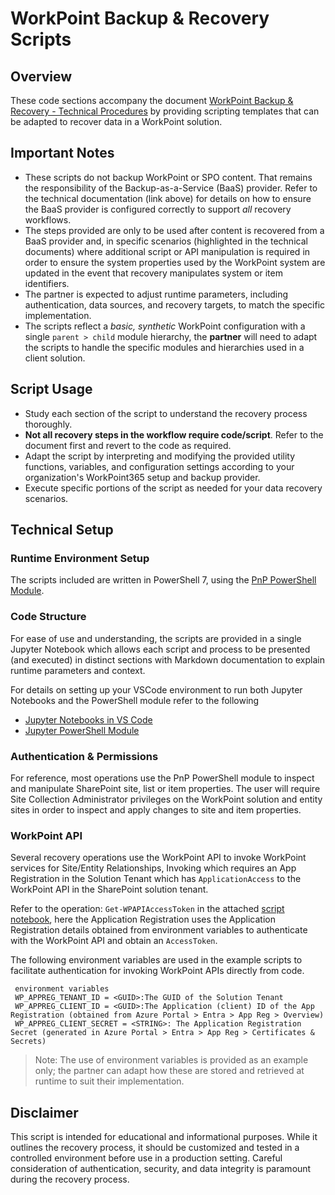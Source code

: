 # WorkPoint Backup & Recovery Scripts

## Overview
These code sections accompany the document [WorkPoint Backup & Recovery - Technical Procedures](https://support.workpoint.dk/hc/en-us/articles/11427496217746-Backup-and-recovery-for-WorkPoint-365) by providing scripting templates that can be adapted to recover data in a WorkPoint solution.

## Important Notes
- These scripts do not backup WorkPoint or SPO content. That remains the responsibility of the Backup-as-a-Service (BaaS) provider. Refer to the technical documentation (link above) for details on how to ensure the BaaS provider is configured correctly to support _all_ recovery workflows.
- The steps provided are only to be used after content is recovered from a BaaS provider and, in specific scenarios (highlighted in the technical documents) where additional script or API manipulation is required in order to ensure the system properties used by the WorkPoint system are updated in the event that recovery manipulates system or item identifiers.
- The partner is expected to adjust runtime parameters, including authentication, data sources, and recovery targets, to match the specific implementation. 
- The scripts reflect a _basic, synthetic_ WorkPoint configuration with a single ``parent > child`` module hierarchy, the **partner** will need to adapt the scripts to handle the specific modules and hierarchies used in a client solution.

## Script Usage
- Study each section of the script to understand the recovery process thoroughly.
- **Not all recovery steps in the workflow require code/script**. Refer to the document first and revert to the code as required.
- Adapt the script by interpreting and modifying the provided utility functions, variables, and configuration settings according to your organization's WorkPoint365 setup and backup provider.
- Execute specific portions of the script as needed for your data recovery scenarios.


## Technical Setup

### Runtime Environment Setup
The scripts included are written in PowerShell 7, using the [PnP PowerShell Module](https://pnp.github.io/powershell/). 

### Code Structure
For ease of use and understanding, the scripts are provided in a single Jupyter Notebook which allows each script and process to be presented (and executed) in distinct sections with Markdown documentation to explain runtime parameters and context.

 For details on setting up your VSCode environment to run both Jupyter Notebooks and the PowerShell module refer to the following 
 - [Jupyter Notebooks in VS Code](https://code.visualstudio.com/docs/datascience/jupyter-notebooks)
 - [Jupyter PowerShell Module](https://github.com/vors/jupyter-powershell)

 ### Authentication & Permissions
 For reference, most operations use the PnP PowerShell module to inspect and manipulate SharePoint site, list or item properties. The user will require Site Collection Administrator privileges on the WorkPoint solution and entity sites in order to inspect and apply changes to site and item properties.

 ### WorkPoint API

 Several recovery operations use the WorkPoint API to invoke WorkPoint services for Site/Entity Relationships, Invoking 
 which requires an App Registration in the Solution Tenant which has `ApplicationAccess` to the WorkPoint API in the SharePoint solution tenant. 

 Refer to the operation: `Get-WPAPIAccessToken` in the attached [script notebook](wp-recover.ipynb), here the Application Registration uses the Application Registration details obtained from environment variables to authenticate with the WorkPoint API and obtain an ``AccessToken``. 
 
 The following environment variables are used in the example scripts to facilitate authentication for invoking WorkPoint APIs directly from code. 

 ```
  environment variables
  WP_APPREG_TENANT_ID = <GUID>:The GUID of the Solution Tenant
  WP_APPREG_CLIENT_ID = <GUID>:The Application (client) ID of the App Registration (obtained from Azure Portal > Entra > App Reg > Overview)
  WP_APPREG_CLIENT_SECRET = <STRING>: The Application Registration Secret (generated in Azure Portal > Entra > App Reg > Certificates & Secrets)
```

> Note: The use of environment variables is provided as an example only; the partner can adapt how these are stored and retrieved at runtime to suit their implementation. 


 ## Disclaimer
This script is intended for educational and informational purposes. While it outlines the recovery process, it should be customized and tested in a controlled environment before use in a production setting. Careful consideration of authentication, security, and data integrity is paramount during the recovery process.